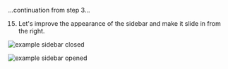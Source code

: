 ...continuation from step 3...

15. Let's improve the appearance of the sidebar and make it slide in from the right.

![example sidebar closed](example-images/example-sidebar-closed.png)

![example sidebar opened](example-images/example-sidebar-open.png)

